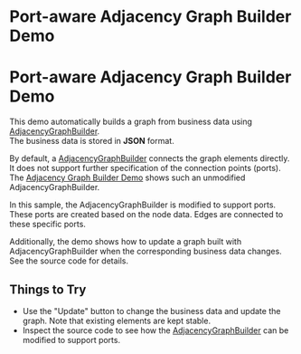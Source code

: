 <!--
 //////////////////////////////////////////////////////////////////////////////
 // @license
 // This file is part of yFiles for HTML 2.6.
 // Use is subject to license terms.
 //
 // Copyright (c) 2000-2024 by yWorks GmbH, Vor dem Kreuzberg 28,
 // 72070 Tuebingen, Germany. All rights reserved.
 //
 //////////////////////////////////////////////////////////////////////////////
-->
# Port-aware Adjacency Graph Builder Demo

# Port-aware Adjacency Graph Builder Demo

This demo automatically builds a graph from business data using [AdjacencyGraphBuilder](https://docs.yworks.com/yfileshtml/#/api/AdjacencyGraphBuilder).  
The business data is stored in **JSON** format.

By default, a [AdjacencyGraphBuilder](https://docs.yworks.com/yfileshtml/#/dguide/graph_builder-AdjacencyGraphBuilder) connects the graph elements directly. It does not support further specification of the connection points (ports). The [Adjacency Graph Builder Demo](../../databinding/adjacencygraphbuilder/) shows such an unmodified AdjacencyGraphBuilder.

In this sample, the AdjacencyGraphBuilder is modified to support ports. These ports are created based on the node data. Edges are connected to these specific ports.

Additionally, the demo shows how to update a graph built with AdjacencyGraphBuilder when the corresponding business data changes. See the source code for details.

## Things to Try

- Use the "Update" button to change the business data and update the graph. Note that existing elements are kept stable.
- Inspect the source code to see how the [AdjacencyGraphBuilder](https://docs.yworks.com/yfileshtml/#/api/AdjacencyGraphBuilder) can be modified to support ports.
